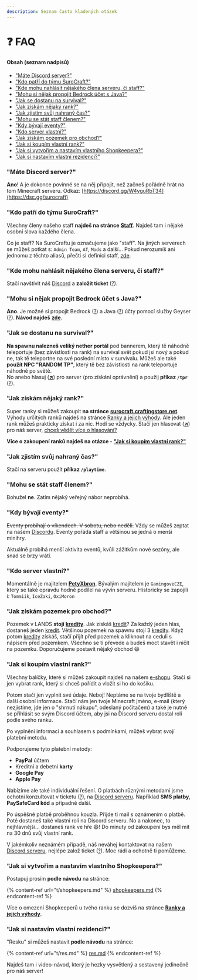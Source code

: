 ```yaml
---
description: Seznam často kladených otázek
---
```


# ❓ FAQ

#### Obsah (seznam nadpisů)

* ["Máte Discord server?"](faq.md#mate-discord-server)
* ["Kdo patří do týmu SuroCraft?"](faq.md#kdo-patri-do-tymu-surocraft)
* ["Kde mohu nahlásit nějakého člena serveru, či staff?"](faq.md#kde-mohu-nahlasit-nejakeho-clena-serveru-ci-staff)
* ["Mohu si nějak propojit Bedrock účet s Java?"](faq.md#mohu-si-nejak-propojit-bedrock-ucet-s-java)
* ["Jak se dostanu na survival?"](faq.md#jak-se-dostanu-na-survival)
* ["Jak získám nějaký rank?"](faq.md#jak-ziskam-nejaky-rank)
* ["Jak zjistím svůj nahraný čas?"](faq.md#jak-zjistim-svuj-nahrany-cas)
* ["Mohu se stát staff členem?"](faq.md#mohu-se-stat-staff-clenem)
* ["Kdy bývají eventy?"](faq.md#kdy-byvaji-eventy)
* ["Kdo server vlastní?"](faq.md#kdo-server-vlastni)
* ["Jak získám pozemek pro obchod?"](faq.md#jak-ziskam-pozemek-pro-obchod)
* ["Jak si koupím vlastní rank?"](faq.md#jak-si-koupim-vlastni-rank)
* ["Jak si vytvořím a nastavím vlastního Shopkeepera?"](faq.md#jak-si-vytvorim-a-nastavim-vlastniho-shopkeepera)
* ["Jak si nastavím vlastní rezidenci?"](faq.md#jak-si-nastavim-vlastni-rezidenci)

### "Máte Discord server?"

**Ano**! A je dokonce povinné se na něj připojit, než začneš pořádně hrát na tom Minecraft serveru. Odkaz: [https://discord.gg/W4yguRbT34](https://dsc.gg/surocraft)

### "Kdo patří do týmu SuroCraft?"

Všechny členy našeho staff **najdeš na stránce** [**Staff**](server/staff.md#clenove-staff). Najdeš tam i nějaké osobní slova každého člena.

Co je staff? Na SuroCraftu je označujeme jako "staff". Na jiných serverech se můžeš potkat s: `Admin Team`, `AT`, `Mods` a další... Pokud nerozumíš ani jednomu z těchto aliasů, přečti si definici staff, [zde](server/staff.md#k-cemu-existuje-staff-serveru).

### "Kde mohu nahlásit nějakého člena serveru, či staff?"

Stačí navštívit náš [Discord](server/info.md#discord-server) a **založit ticket** ([?](t/uzitecne.md#ticket)).

### "Mohu si nějak propojit Bedrock účet s Java?"

**Ano**. Je možné si propojit Bedrock ([?](server/slovnik.md#edition)) a Java ([?](server/slovnik.md#edition)) účty pomocí služby Geyser ([?](server/slovnik.md#geyser)). **Návod najdeš** [**zde**](t/linkaccount.md).

### "Jak se dostanu na survival?"

**Na spawnu nalezneš veliký nether portál** pod bannerem, který tě náhodně teleportuje (bez závistlosti na rank) na survival svět pokud jsi nový a pokud ne, tak tě teleportne na své poslední místo v survivalu. Můžeš ale také **použít NPC "RANDOM TP"**, který tě bez závistlosti na rank teleportuje náhodně po světě.\
No anebo hlasuj ([**↗**](https://minecraftpocket-servers.com/server/113005/vote/)) pro server (pro získání oprávnění) a použij **příkaz `/tpr`** ([?](t/uzitecne.md#tp)).

### "Jak získám nějaký rank?"

Super ranky si můžeš zakoupit **na stránce** [**surocraft.craftingstore.net**](https://surocraft.craftingstore.net/category/275918). Výhody určitých ranků najdeš na stránce [Ranky a jejich výhody](ranks/r.md). Ale jeden rank můžeš prakticky získat i za nic. Hodí se vždycky. Stačí jen hlasovat ([**↗**](https://minecraftpocket-servers.com/server/113005/vote/)) pro náš server, [chceš vědět více o hlasování?](./#vote)

**Více o zakoupení ranků najdeš na otázce -** [**"Jak si koupím vlastní rank?"**](faq.md#jak-si-zaplatim-vlastni-rank)

### "Jak zjistím svůj nahraný čas?"

Stačí na serveru použít **příkaz `/playtime`**.

### "Mohu se stát staff členem?"

Bohužel **ne**. Zatím nějaký veřejný nábor neprobíhá.

### "Kdy bývají eventy?"

~~Eventy probíhají o víkendech. V sobotu, nebo neděli.~~ Vždy se můžeš zeptat na našem [Discordu](server/info.md#discord-server). Eventy pořádá staff a většinou se jedná o menší minihry.

Aktuálně probíhá menší aktivita eventů, kvůli zážitkům nové sezóny, ale snad se brzy vrátí.

### "Kdo server vlastní?"

Momentálně je majitelem [**PetyXbron**](server/staff.md#petyxbron). Bývalým majitelem je `GamingoveCZE`, který se také opravdu hodně podílel na vývin serveru. Historicky se zapojili i: `Tommiik`, `IceZaki`, `OxiMoron`

### "Jak získám pozemek pro obchod?"

Pozemek v LANDS **stojí** [**kredity**](server/slovnik.md#kredity). Jak získáš [kredit](server/slovnik.md#kredity)? Za každý jeden hlas, dostaneš jeden [kredit](server/slovnik.md#kredity). Většinou pozemek na spawnu stojí 3 [kredity](server/slovnik.md#kredity). Když potom [kredity](server/slovnik.md#kredity) získáš, stačí přijít před pozemek a kliknout na ceduli s nápisem před pozemkem. Všechno se ti převede a budeš moct stavět i ničit na pozemku. Doporučujeme postavit nějaký obchod :smile:

### "Jak si koupím vlastní rank?"

Všechny balíčky, které si můžeš zakoupit najdeš na našem [e-shopu](https://surocraft.craftingstore.net/category/275918). Stačí si jen vybrat rank, který si chceš pořídit a vložit si ho do košíku.

Potom stačí jen vyplnit své údaje. Neboj! Neptáme se na tvoje bydliště a další osobní informace. Stačí nám jen tvoje Minecraft jméno, e-mail (který nezjistíme, jde jen o "shrnutí nákupu", odeslaný počítačem) a také je nutné se přihlásit se svým Discord účtem, aby jsi na Discord serveru dostal roli podle svého ranku.

Po vyplnění informací a souhlasem s podmínkami, můžeš vybrat svojí platební metodu.

Podporujeme tyto platební metody:

* **PayPal** účtem
* Kreditní a debetní **karty**
* **Google Pay**
* **Apple Pay**

Nabízíme ale také individuální řešení. O platbách různými metodami jsme ochotni konzultovat v ticketu ([?](t/uzitecne.md#ticket)), na [Discord serveru](server/slovnik.md#discord-server). Například **SMS platby**, **PaySafeCard kód** a případně další.

Po úspěšné platbě proběhnou kouzla. Přijde ti mail s oznámením o platbě. Poté dostaneš také vlastní roli na Discord serveru. No a nakonec, to nejhlavnější... dostaneš rank ve hře :smile:! Do minuty od zakoupení bys měl mít na 30 dnů svůj vlastní rank.

V jakémkoliv neznámém případě, náš neváhej kontaktovat na našem [Discord serveru](server/slovnik.md#discord-server), nejlépe založ ticket ([?](t/uzitecne.md#ticket)). Moc rádi a ochotně ti pomůžeme.

### "Jak si vytvořím a nastavím vlastního Shopkeepera?"

Postupuj prosím **podle návodu** na stránce:

{% content-ref url="t/shopkeepers.md" %}
[shopkeepers.md](t/shopkeepers.md)
{% endcontent-ref %}

Více o omezení Shopkeeperů u tvého ranku se dozvíš na stránce [**Ranky a jejich výhody**](ranks/r.md).

### "Jak si nastavím vlastní rezidenci?"

"Resku" si můžeš nastavit **podle návodu** na stránce:

{% content-ref url="t/res.md" %}
[res.md](t/res.md)
{% endcontent-ref %}

Najdeš tam i video-návod, který je hezky vysvětlený a sestavený jedinečně pro náš server!
